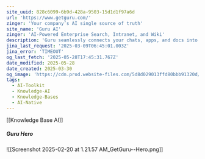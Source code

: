 ```yaml
---
site_uuid: 828c6099-6b9d-428a-9503-15d1d1f97a6d
url: 'https://www.getguru.com/'
zinger: 'Your company’s AI single source of truth'
site_name: 'Guru AI'
zinger: 'AI-Powered Enterprise Search, Intranet, and Wiki'
description: 'Guru seamlessly connects your chats, apps, and docs into one single source of truth with our all-in-one knowledge platform for enterprise search, knowledge base, wiki, and intranet.'
jina_last_request: '2025-03-09T06:45:01.003Z'
jina_error: 'TIMEOUT'
og_last_fetch: '2025-05-28T17:45:31.767Z'
date_modified: 2025-05-28
date_created: 2025-03-30
og_image: 'https://cdn.prod.website-files.com/5d8d029013ffd80bbb91320d/67a65c0c4ad3942cc0631529_OG-1%20(2).avif'
tags:
  - AI-Toolkit
  - Knowledge-AI
  - Knowledge-Bases
  - AI-Native
---
```


[[Knowledge Base AI]]

##### Guru Hero
![[Screenshot 2025-02-20 at 1.21.57 AM_GetGuru--Hero.png]]
